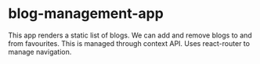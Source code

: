 # blog-management-app

This app renders a static list of blogs. We can add and remove blogs to and from favourites. This is managed through context API.
Uses react-router to manage navigation.
